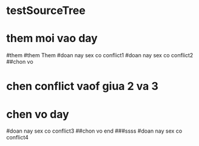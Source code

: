 # testSourceTree
# them moi vao day
#them
#them
Them
#doan nay sex co conflict1
#doan nay sex co conflict2
##chon vo
###
# chen conflict vaof giua 2 va 3
# chen vo day
#doan nay sex co conflict3
##chon vo end
###ssss
#doan nay sex co conflict4
